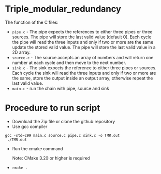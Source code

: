 # Triple_modular_redundancy

The function of the C files:

- `pipe.c` - The pipe expects the references to either three pipes or three
  sources. The pipe will store the last valid value (default 0). Each cycle the pipe will read the three
  inputs and only if two or more are the same update the stored valid value. The pipe will store the
  last valid value in a 2D array.
- `source.c` - The source accepts an array of numbers and will return one number
  at each cycle and then move to the next number.
- `sink.c` - The sink expects the reference to either three pipes or sources. Each
  cycle the sink will read the three inputs and only if two or more are the same, store the output inside
  an output array, otherwise repeat the last valid value.
- `main.c` - run the chain with pipe, source and sink

# Procedure to run script

- Download the Zip file or clone the github repository
- Use gcc compiler
````
gcc -std=c99 main.c source.c pipe.c sink.c -o TMR.out
 ./TMR.out

````

- Run the cmake command

  Note: CMake 3.20 or higher is required
  
- ````
  cmake . 
  ````

